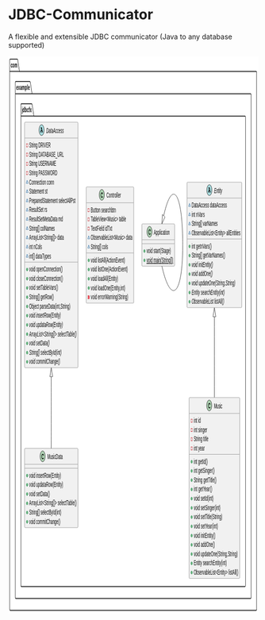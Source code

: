 # JDBC-Communicator
A flexible and extensible JDBC communicator (Java to any database supported)

<?xml version="1.0" encoding="us-ascii" standalone="no"?><svg xmlns="http://www.w3.org/2000/svg" xmlns:xlink="http://www.w3.org/1999/xlink" contentStyleType="text/css" height="1124px" preserveAspectRatio="none" style="width:1077px;height:1124px;background:#FFFFFF;" version="1.1" viewBox="0 0 1077 1124" width="1077px" zoomAndPan="magnify"><defs/><g><!--cluster com--><g id="cluster_com"><path d="M8.5,6.0137 L38.5,6.0137 A3.75,3.75 0 0 1 41,8.5137 L48,30.6348 L1067.5,30.6348 A2.5,2.5 0 0 1 1070,33.1348 L1070,1114.5137 A2.5,2.5 0 0 1 1067.5,1117.0137 L8.5,1117.0137 A2.5,2.5 0 0 1 6,1114.5137 L6,8.5137 A2.5,2.5 0 0 1 8.5,6.0137 " fill="none" style="stroke:#000000;stroke-width:1.5;"/><line style="stroke:#000000;stroke-width:1.5;" x1="6" x2="48" y1="30.6348" y2="30.6348"/><text fill="#000000" font-family="sans-serif" font-size="14" font-weight="bold" lengthAdjust="spacing" textLength="29" x="10" y="23.1211">com</text></g><!--cluster example--><g id="cluster_example"><path d="M32.5,51.0137 L92.5,51.0137 A3.75,3.75 0 0 1 95,53.5137 L102,75.6348 L1043.5,75.6348 A2.5,2.5 0 0 1 1046,78.1348 L1046,1090.5137 A2.5,2.5 0 0 1 1043.5,1093.0137 L32.5,1093.0137 A2.5,2.5 0 0 1 30,1090.5137 L30,53.5137 A2.5,2.5 0 0 1 32.5,51.0137 " fill="none" style="stroke:#000000;stroke-width:1.5;"/><line style="stroke:#000000;stroke-width:1.5;" x1="30" x2="102" y1="75.6348" y2="75.6348"/><text fill="#000000" font-family="sans-serif" font-size="14" font-weight="bold" lengthAdjust="spacing" textLength="59" x="34" y="68.1211">example</text></g><!--cluster jdbcfx--><g id="cluster_jdbcfx"><path d="M56.5,96.0137 L100.5,96.0137 A3.75,3.75 0 0 1 103,98.5137 L110,120.6348 L1019.5,120.6348 A2.5,2.5 0 0 1 1022,123.1348 L1022,1066.5137 A2.5,2.5 0 0 1 1019.5,1069.0137 L56.5,1069.0137 A2.5,2.5 0 0 1 54,1066.5137 L54,98.5137 A2.5,2.5 0 0 1 56.5,96.0137 " fill="none" style="stroke:#000000;stroke-width:1.5;"/><line style="stroke:#000000;stroke-width:1.5;" x1="54" x2="110" y1="120.6348" y2="120.6348"/><text fill="#000000" font-family="sans-serif" font-size="14" font-weight="bold" lengthAdjust="spacing" textLength="43" x="58" y="113.1211">jdbcfx</text></g><!--class Music--><g id="elem_Music"><rect codeLine="1" fill="#F1F1F1" height="364.5586" id="Music" rx="2.5" ry="2.5" style="stroke:#181818;stroke-width:0.5;" width="218" x="779" y="688.0137"/><ellipse cx="865.75" cy="704.0137" fill="#ADD1B2" rx="11" ry="11" style="stroke:#181818;stroke-width:1.0;"/><path d="M868.5156,699.8887 Q868.6719,699.6699 868.8594,699.5605 Q869.0469,699.4512 869.2656,699.4512 Q869.6406,699.4512 869.875,699.7168 Q870.1094,699.9668 870.1094,700.5762 L870.1094,702.0293 Q870.1094,702.6387 869.875,702.9043 Q869.6406,703.1699 869.2656,703.1699 Q868.9219,703.1699 868.7188,702.9668 Q868.5156,702.7793 868.4063,702.2637 Q868.3594,701.9043 868.1719,701.7168 Q867.8438,701.3418 867.2344,701.123 Q866.625,700.9043 866,700.9043 Q865.2344,700.9043 864.5938,701.2324 Q863.9688,701.5605 863.4688,702.3105 Q862.9844,703.0605 862.9844,704.0918 L862.9844,705.1855 Q862.9844,706.4199 863.875,707.248 Q864.7656,708.0605 866.3594,708.0605 Q867.2969,708.0605 867.9531,707.8105 Q868.3438,707.6543 868.7656,707.2168 Q869.0313,706.9512 869.1719,706.873 Q869.3281,706.7949 869.5313,706.7949 Q869.8594,706.7949 870.1094,707.0605 Q870.375,707.3105 870.375,707.6543 Q870.375,707.998 870.0313,708.4043 Q869.5313,708.9824 868.7344,709.3105 Q867.6563,709.7637 866.3594,709.7637 Q864.8438,709.7637 863.6406,709.1387 Q862.6563,708.6387 861.9688,707.5762 Q861.2813,706.498 861.2813,705.2168 L861.2813,704.0605 Q861.2813,702.7324 861.8906,701.5918 Q862.5156,700.4355 863.6094,699.8262 Q864.7031,699.2012 865.9375,699.2012 Q866.6719,699.2012 867.3125,699.373 Q867.9688,699.5293 868.5156,699.8887 Z " fill="#000000"/><text fill="#000000" font-family="sans-serif" font-size="14" lengthAdjust="spacing" textLength="36" x="886.25" y="709.8105">Music</text><line style="stroke:#181818;stroke-width:0.5;" x1="780" x2="996" y1="720.0137" y2="720.0137"/><rect fill="none" height="6" style="stroke:#C82930;stroke-width:1.0;" width="6" x="787" y="731.8242"/><text fill="#000000" font-family="sans-serif" font-size="14" lengthAdjust="spacing" textLength="30" x="799" y="739.1211">int id</text><rect fill="none" height="6" style="stroke:#C82930;stroke-width:1.0;" width="6" x="787" y="750.4453"/><text fill="#000000" font-family="sans-serif" font-size="14" lengthAdjust="spacing" textLength="58" x="799" y="757.7422">int singer</text><rect fill="none" height="6" style="stroke:#C82930;stroke-width:1.0;" width="6" x="787" y="769.0664"/><text fill="#000000" font-family="sans-serif" font-size="14" lengthAdjust="spacing" textLength="63" x="799" y="776.3633">String title</text><rect fill="none" height="6" style="stroke:#C82930;stroke-width:1.0;" width="6" x="787" y="787.6875"/><text fill="#000000" font-family="sans-serif" font-size="14" lengthAdjust="spacing" textLength="47" x="799" y="794.9844">int year</text><line style="stroke:#181818;stroke-width:0.5;" x1="780" x2="996" y1="802.498" y2="802.498"/><ellipse cx="790" cy="817.3086" fill="#84BE84" rx="3" ry="3" style="stroke:#038048;stroke-width:1.0;"/><text fill="#000000" font-family="sans-serif" font-size="14" lengthAdjust="spacing" textLength="60" x="799" y="821.6055">int getId()</text><ellipse cx="790" cy="835.9297" fill="#84BE84" rx="3" ry="3" style="stroke:#038048;stroke-width:1.0;"/><text fill="#000000" font-family="sans-serif" font-size="14" lengthAdjust="spacing" textLength="90" x="799" y="840.2266">int getSinger()</text><ellipse cx="790" cy="854.5508" fill="#84BE84" rx="3" ry="3" style="stroke:#038048;stroke-width:1.0;"/><text fill="#000000" font-family="sans-serif" font-size="14" lengthAdjust="spacing" textLength="98" x="799" y="858.8477">String getTitle()</text><ellipse cx="790" cy="873.1719" fill="#84BE84" rx="3" ry="3" style="stroke:#038048;stroke-width:1.0;"/><text fill="#000000" font-family="sans-serif" font-size="14" lengthAdjust="spacing" textLength="79" x="799" y="877.4688">int getYear()</text><ellipse cx="790" cy="891.793" fill="#84BE84" rx="3" ry="3" style="stroke:#038048;stroke-width:1.0;"/><text fill="#000000" font-family="sans-serif" font-size="14" lengthAdjust="spacing" textLength="85" x="799" y="896.0898">void setId(int)</text><ellipse cx="790" cy="910.4141" fill="#84BE84" rx="3" ry="3" style="stroke:#038048;stroke-width:1.0;"/><text fill="#000000" font-family="sans-serif" font-size="14" lengthAdjust="spacing" textLength="115" x="799" y="914.7109">void setSinger(int)</text><ellipse cx="790" cy="929.0352" fill="#84BE84" rx="3" ry="3" style="stroke:#038048;stroke-width:1.0;"/><text fill="#000000" font-family="sans-serif" font-size="14" lengthAdjust="spacing" textLength="123" x="799" y="933.332">void setTitle(String)</text><ellipse cx="790" cy="947.6563" fill="#84BE84" rx="3" ry="3" style="stroke:#038048;stroke-width:1.0;"/><text fill="#000000" font-family="sans-serif" font-size="14" lengthAdjust="spacing" textLength="104" x="799" y="951.9531">void setYear(int)</text><ellipse cx="790" cy="966.2773" fill="#84BE84" rx="3" ry="3" style="stroke:#038048;stroke-width:1.0;"/><text fill="#000000" font-family="sans-serif" font-size="14" lengthAdjust="spacing" textLength="93" x="799" y="970.5742">void initEntity()</text><ellipse cx="790" cy="984.8984" fill="#84BE84" rx="3" ry="3" style="stroke:#038048;stroke-width:1.0;"/><text fill="#000000" font-family="sans-serif" font-size="14" lengthAdjust="spacing" textLength="91" x="799" y="989.1953">void addOne()</text><ellipse cx="790" cy="1003.5195" fill="#84BE84" rx="3" ry="3" style="stroke:#038048;stroke-width:1.0;"/><text fill="#000000" font-family="sans-serif" font-size="14" lengthAdjust="spacing" textLength="189" x="799" y="1007.8164">void updateOne(String,String)</text><ellipse cx="790" cy="1022.1406" fill="#84BE84" rx="3" ry="3" style="stroke:#038048;stroke-width:1.0;"/><text fill="#000000" font-family="sans-serif" font-size="14" lengthAdjust="spacing" textLength="142" x="799" y="1026.4375">Entity searchEntity(int)</text><ellipse cx="790" cy="1040.7617" fill="#84BE84" rx="3" ry="3" style="stroke:#038048;stroke-width:1.0;"/><text fill="#000000" font-family="sans-serif" font-size="14" lengthAdjust="spacing" textLength="192" x="799" y="1045.0586">ObservableList&lt;Entity&gt; listAll()</text></g><!--class Entity--><g id="elem_Entity"><rect codeLine="20" fill="#F1F1F1" height="252.832" id="Entity" rx="2.5" ry="2.5" style="stroke:#181818;stroke-width:0.5;" width="236" x="770" y="254.0137"/><ellipse cx="866.25" cy="270.0137" fill="#A9DCDF" rx="11" ry="11" style="stroke:#181818;stroke-width:1.0;"/><path d="M868.4375,271.7793 L864.2969,271.7793 L863.875,272.8105 L864.2969,272.8105 Q864.9063,272.8105 865.1719,273.0449 Q865.4375,273.2793 865.4375,273.6699 Q865.4375,274.0449 865.1719,274.2793 Q864.9063,274.5137 864.2969,274.5137 L862,274.5137 Q861.3906,274.5137 861.1406,274.2793 Q860.875,274.0449 860.875,273.6543 Q860.875,273.2793 861.1563,273.0449 Q861.4219,272.7949 862.0469,272.8105 L864.7188,266.1543 L863.6094,266.1543 Q863,266.1543 862.7344,265.9199 Q862.4688,265.6855 862.4688,265.2949 Q862.4688,264.9199 862.7344,264.6855 Q863,264.4512 863.6094,264.4512 L867.2813,264.4512 L870.6719,272.8105 Q871.2656,272.8105 871.4531,272.9512 Q871.8438,273.2168 871.8438,273.6699 Q871.8438,274.0449 871.5781,274.2793 Q871.3281,274.5137 870.7188,274.5137 L868.4219,274.5137 Q867.8125,274.5137 867.5469,274.2793 Q867.2813,274.0449 867.2813,273.6543 Q867.2813,273.2793 867.5469,273.0449 Q867.8125,272.8105 868.4219,272.8105 L868.8438,272.8105 L868.4375,271.7793 Z M867.7188,270.0762 L866.3594,266.7012 L864.9844,270.0762 L867.7188,270.0762 Z " fill="#000000"/><text fill="#000000" font-family="sans-serif" font-size="14" font-style="italic" lengthAdjust="spacing" textLength="35" x="886.75" y="275.8105">Entity</text><line style="stroke:#181818;stroke-width:0.5;" x1="771" x2="1005" y1="286.0137" y2="286.0137"/><polygon fill="none" points="781,296.8242,777,302.8242,785,302.8242" style="stroke:#1963A0;stroke-width:1.0;"/><text fill="#000000" font-family="sans-serif" font-size="14" lengthAdjust="spacing" textLength="152" x="790" y="305.1211">DataAccess dataAccess</text><polygon fill="none" points="781,315.4453,777,321.4453,785,321.4453" style="stroke:#1963A0;stroke-width:1.0;"/><text fill="#000000" font-family="sans-serif" font-size="14" lengthAdjust="spacing" textLength="56" x="790" y="323.7422">int nVars</text><polygon fill="none" points="781,334.0664,777,340.0664,785,340.0664" style="stroke:#1963A0;stroke-width:1.0;"/><text fill="#000000" font-family="sans-serif" font-size="14" lengthAdjust="spacing" textLength="112" x="790" y="342.3633">String[] varNames</text><polygon fill="none" points="781,352.6875,777,358.6875,785,358.6875" style="stroke:#1963A0;stroke-width:1.0;"/><text fill="#000000" font-family="sans-serif" font-size="14" lengthAdjust="spacing" textLength="210" x="790" y="360.9844">ObservableList&lt;Entity&gt; allEntities</text><line style="stroke:#181818;stroke-width:0.5;" x1="771" x2="1005" y1="368.498" y2="368.498"/><ellipse cx="781" cy="383.3086" fill="#84BE84" rx="3" ry="3" style="stroke:#038048;stroke-width:1.0;"/><text fill="#000000" font-family="sans-serif" font-size="14" lengthAdjust="spacing" textLength="86" x="790" y="387.6055">int getnVars()</text><ellipse cx="781" cy="401.9297" fill="#84BE84" rx="3" ry="3" style="stroke:#038048;stroke-width:1.0;"/><text fill="#000000" font-family="sans-serif" font-size="14" lengthAdjust="spacing" textLength="144" x="790" y="406.2266">String[] getVarNames()</text><ellipse cx="781" cy="420.5508" fill="#84BE84" rx="3" ry="3" style="stroke:#038048;stroke-width:1.0;"/><text fill="#000000" font-family="sans-serif" font-size="14" font-style="italic" lengthAdjust="spacing" textLength="92" x="790" y="424.8477">void initEntity()</text><ellipse cx="781" cy="439.1719" fill="#84BE84" rx="3" ry="3" style="stroke:#038048;stroke-width:1.0;"/><text fill="#000000" font-family="sans-serif" font-size="14" font-style="italic" lengthAdjust="spacing" textLength="90" x="790" y="443.4688">void addOne()</text><ellipse cx="781" cy="457.793" fill="#84BE84" rx="3" ry="3" style="stroke:#038048;stroke-width:1.0;"/><text fill="#000000" font-family="sans-serif" font-size="14" font-style="italic" lengthAdjust="spacing" textLength="188" x="790" y="462.0898">void updateOne(String,String)</text><ellipse cx="781" cy="476.4141" fill="#84BE84" rx="3" ry="3" style="stroke:#038048;stroke-width:1.0;"/><text fill="#000000" font-family="sans-serif" font-size="14" font-style="italic" lengthAdjust="spacing" textLength="142" x="790" y="480.7109">Entity searchEntity(int)</text><ellipse cx="781" cy="495.0352" fill="#84BE84" rx="3" ry="3" style="stroke:#038048;stroke-width:1.0;"/><text fill="#000000" font-family="sans-serif" font-size="14" font-style="italic" lengthAdjust="spacing" textLength="140" x="790" y="499.332">ObservableList listAll()</text></g><!--class Application--><g id="elem_Application"><rect codeLine="33" fill="#F1F1F1" height="85.2422" id="Application" rx="2.5" ry="2.5" style="stroke:#181818;stroke-width:0.5;" width="141" x="575.5" y="338.0137"/><ellipse cx="608.5" cy="354.0137" fill="#ADD1B2" rx="11" ry="11" style="stroke:#181818;stroke-width:1.0;"/><path d="M611.2656,349.8887 Q611.4219,349.6699 611.6094,349.5605 Q611.7969,349.4512 612.0156,349.4512 Q612.3906,349.4512 612.625,349.7168 Q612.8594,349.9668 612.8594,350.5762 L612.8594,352.0293 Q612.8594,352.6387 612.625,352.9043 Q612.3906,353.1699 612.0156,353.1699 Q611.6719,353.1699 611.4688,352.9668 Q611.2656,352.7793 611.1563,352.2637 Q611.1094,351.9043 610.9219,351.7168 Q610.5938,351.3418 609.9844,351.123 Q609.375,350.9043 608.75,350.9043 Q607.9844,350.9043 607.3438,351.2324 Q606.7188,351.5605 606.2188,352.3105 Q605.7344,353.0605 605.7344,354.0918 L605.7344,355.1855 Q605.7344,356.4199 606.625,357.248 Q607.5156,358.0605 609.1094,358.0605 Q610.0469,358.0605 610.7031,357.8105 Q611.0938,357.6543 611.5156,357.2168 Q611.7813,356.9512 611.9219,356.873 Q612.0781,356.7949 612.2813,356.7949 Q612.6094,356.7949 612.8594,357.0605 Q613.125,357.3105 613.125,357.6543 Q613.125,357.998 612.7813,358.4043 Q612.2813,358.9824 611.4844,359.3105 Q610.4063,359.7637 609.1094,359.7637 Q607.5938,359.7637 606.3906,359.1387 Q605.4063,358.6387 604.7188,357.5762 Q604.0313,356.498 604.0313,355.2168 L604.0313,354.0605 Q604.0313,352.7324 604.6406,351.5918 Q605.2656,350.4355 606.3594,349.8262 Q607.4531,349.2012 608.6875,349.2012 Q609.4219,349.2012 610.0625,349.373 Q610.7188,349.5293 611.2656,349.8887 Z " fill="#000000"/><text fill="#000000" font-family="sans-serif" font-size="14" lengthAdjust="spacing" textLength="69" x="626.5" y="359.8105">Application</text><line style="stroke:#181818;stroke-width:0.5;" x1="576.5" x2="715.5" y1="370.0137" y2="370.0137"/><line style="stroke:#181818;stroke-width:0.5;" x1="576.5" x2="715.5" y1="378.0137" y2="378.0137"/><ellipse cx="586.5" cy="392.8242" fill="#84BE84" rx="3" ry="3" style="stroke:#038048;stroke-width:1.0;"/><text fill="#000000" font-family="sans-serif" font-size="14" lengthAdjust="spacing" textLength="105" x="595.5" y="397.1211">void start(Stage)</text><ellipse cx="586.5" cy="411.4453" fill="#84BE84" rx="3" ry="3" style="stroke:#038048;stroke-width:1.0;"/><text fill="#000000" font-family="sans-serif" font-size="14" lengthAdjust="spacing" text-decoration="underline" textLength="115" x="595.5" y="415.7422">void main(String[])</text></g><!--class MusicData--><g id="elem_MusicData"><rect codeLine="37" fill="#F1F1F1" height="159.7266" id="MusicData" rx="2.5" ry="2.5" style="stroke:#181818;stroke-width:0.5;" width="230" x="70" y="790.5137"/><ellipse cx="147.75" cy="806.5137" fill="#ADD1B2" rx="11" ry="11" style="stroke:#181818;stroke-width:1.0;"/><path d="M150.5156,802.3887 Q150.6719,802.1699 150.8594,802.0605 Q151.0469,801.9512 151.2656,801.9512 Q151.6406,801.9512 151.875,802.2168 Q152.1094,802.4668 152.1094,803.0762 L152.1094,804.5293 Q152.1094,805.1387 151.875,805.4043 Q151.6406,805.6699 151.2656,805.6699 Q150.9219,805.6699 150.7188,805.4668 Q150.5156,805.2793 150.4063,804.7637 Q150.3594,804.4043 150.1719,804.2168 Q149.8438,803.8418 149.2344,803.623 Q148.625,803.4043 148,803.4043 Q147.2344,803.4043 146.5938,803.7324 Q145.9688,804.0605 145.4688,804.8105 Q144.9844,805.5605 144.9844,806.5918 L144.9844,807.6855 Q144.9844,808.9199 145.875,809.748 Q146.7656,810.5605 148.3594,810.5605 Q149.2969,810.5605 149.9531,810.3105 Q150.3438,810.1543 150.7656,809.7168 Q151.0313,809.4512 151.1719,809.373 Q151.3281,809.2949 151.5313,809.2949 Q151.8594,809.2949 152.1094,809.5605 Q152.375,809.8105 152.375,810.1543 Q152.375,810.498 152.0313,810.9043 Q151.5313,811.4824 150.7344,811.8105 Q149.6563,812.2637 148.3594,812.2637 Q146.8438,812.2637 145.6406,811.6387 Q144.6563,811.1387 143.9688,810.0762 Q143.2813,808.998 143.2813,807.7168 L143.2813,806.5605 Q143.2813,805.2324 143.8906,804.0918 Q144.5156,802.9355 145.6094,802.3262 Q146.7031,801.7012 147.9375,801.7012 Q148.6719,801.7012 149.3125,801.873 Q149.9688,802.0293 150.5156,802.3887 Z " fill="#000000"/><text fill="#000000" font-family="sans-serif" font-size="14" lengthAdjust="spacing" textLength="66" x="168.25" y="812.3105">MusicData</text><line style="stroke:#181818;stroke-width:0.5;" x1="71" x2="299" y1="822.5137" y2="822.5137"/><line style="stroke:#181818;stroke-width:0.5;" x1="71" x2="299" y1="830.5137" y2="830.5137"/><ellipse cx="81" cy="845.3242" fill="#84BE84" rx="3" ry="3" style="stroke:#038048;stroke-width:1.0;"/><text fill="#000000" font-family="sans-serif" font-size="14" lengthAdjust="spacing" textLength="137" x="90" y="849.6211">void insertRow(Entity)</text><ellipse cx="81" cy="863.9453" fill="#84BE84" rx="3" ry="3" style="stroke:#038048;stroke-width:1.0;"/><text fill="#000000" font-family="sans-serif" font-size="14" lengthAdjust="spacing" textLength="146" x="90" y="868.2422">void updataRow(Entity)</text><ellipse cx="81" cy="882.5664" fill="#84BE84" rx="3" ry="3" style="stroke:#038048;stroke-width:1.0;"/><text fill="#000000" font-family="sans-serif" font-size="14" lengthAdjust="spacing" textLength="89" x="90" y="886.8633">void setData()</text><ellipse cx="81" cy="901.1875" fill="#84BE84" rx="3" ry="3" style="stroke:#038048;stroke-width:1.0;"/><text fill="#000000" font-family="sans-serif" font-size="14" lengthAdjust="spacing" textLength="204" x="90" y="905.4844">ArrayList&lt;String[]&gt; selectTable()</text><ellipse cx="81" cy="919.8086" fill="#84BE84" rx="3" ry="3" style="stroke:#038048;stroke-width:1.0;"/><text fill="#000000" font-family="sans-serif" font-size="14" lengthAdjust="spacing" textLength="138" x="90" y="924.1055">String[] selectById(int)</text><ellipse cx="81" cy="938.4297" fill="#84BE84" rx="3" ry="3" style="stroke:#038048;stroke-width:1.0;"/><text fill="#000000" font-family="sans-serif" font-size="14" lengthAdjust="spacing" textLength="134" x="90" y="942.7266">void commitChange()</text></g><!--class Controller--><g id="elem_Controller"><rect codeLine="45" fill="#F1F1F1" height="234.2109" id="Controller" rx="2.5" ry="2.5" style="stroke:#181818;stroke-width:0.5;" width="205" x="335.5" y="263.5137"/><ellipse cx="402.75" cy="279.5137" fill="#ADD1B2" rx="11" ry="11" style="stroke:#181818;stroke-width:1.0;"/><path d="M405.5156,275.3887 Q405.6719,275.1699 405.8594,275.0605 Q406.0469,274.9512 406.2656,274.9512 Q406.6406,274.9512 406.875,275.2168 Q407.1094,275.4668 407.1094,276.0762 L407.1094,277.5293 Q407.1094,278.1387 406.875,278.4043 Q406.6406,278.6699 406.2656,278.6699 Q405.9219,278.6699 405.7188,278.4668 Q405.5156,278.2793 405.4063,277.7637 Q405.3594,277.4043 405.1719,277.2168 Q404.8438,276.8418 404.2344,276.623 Q403.625,276.4043 403,276.4043 Q402.2344,276.4043 401.5938,276.7324 Q400.9688,277.0605 400.4688,277.8105 Q399.9844,278.5605 399.9844,279.5918 L399.9844,280.6855 Q399.9844,281.9199 400.875,282.748 Q401.7656,283.5605 403.3594,283.5605 Q404.2969,283.5605 404.9531,283.3105 Q405.3438,283.1543 405.7656,282.7168 Q406.0313,282.4512 406.1719,282.373 Q406.3281,282.2949 406.5313,282.2949 Q406.8594,282.2949 407.1094,282.5605 Q407.375,282.8105 407.375,283.1543 Q407.375,283.498 407.0313,283.9043 Q406.5313,284.4824 405.7344,284.8105 Q404.6563,285.2637 403.3594,285.2637 Q401.8438,285.2637 400.6406,284.6387 Q399.6563,284.1387 398.9688,283.0762 Q398.2813,281.998 398.2813,280.7168 L398.2813,279.5605 Q398.2813,278.2324 398.8906,277.0918 Q399.5156,275.9355 400.6094,275.3262 Q401.7031,274.7012 402.9375,274.7012 Q403.6719,274.7012 404.3125,274.873 Q404.9688,275.0293 405.5156,275.3887 Z " fill="#000000"/><text fill="#000000" font-family="sans-serif" font-size="14" lengthAdjust="spacing" textLength="62" x="423.25" y="285.3105">Controller</text><line style="stroke:#181818;stroke-width:0.5;" x1="336.5" x2="539.5" y1="295.5137" y2="295.5137"/><rect fill="none" height="6" style="stroke:#C82930;stroke-width:1.0;" width="6" x="343.5" y="307.3242"/><text fill="#000000" font-family="sans-serif" font-size="14" lengthAdjust="spacing" textLength="108" x="355.5" y="314.6211">Button searchbtn</text><rect fill="none" height="6" style="stroke:#C82930;stroke-width:1.0;" width="6" x="343.5" y="325.9453"/><text fill="#000000" font-family="sans-serif" font-size="14" lengthAdjust="spacing" textLength="152" x="355.5" y="333.2422">TableView&lt;Music&gt; table</text><rect fill="none" height="6" style="stroke:#C82930;stroke-width:1.0;" width="6" x="343.5" y="344.5664"/><text fill="#000000" font-family="sans-serif" font-size="14" lengthAdjust="spacing" textLength="92" x="355.5" y="351.8633">TextField idTxt</text><polygon fill="none" points="346.5,362.1875,342.5,368.1875,350.5,368.1875" style="stroke:#1963A0;stroke-width:1.0;"/><text fill="#000000" font-family="sans-serif" font-size="14" lengthAdjust="spacing" textLength="179" x="355.5" y="370.4844">ObservableList&lt;Music&gt; data</text><polygon fill="none" points="346.5,380.8086,342.5,386.8086,350.5,386.8086" style="stroke:#1963A0;stroke-width:1.0;"/><text fill="#000000" font-family="sans-serif" font-size="14" lengthAdjust="spacing" textLength="74" x="355.5" y="389.1055">String[] cols</text><line style="stroke:#181818;stroke-width:0.5;" x1="336.5" x2="539.5" y1="396.6191" y2="396.6191"/><ellipse cx="346.5" cy="411.4297" fill="#84BE84" rx="3" ry="3" style="stroke:#038048;stroke-width:1.0;"/><text fill="#000000" font-family="sans-serif" font-size="14" lengthAdjust="spacing" textLength="147" x="355.5" y="415.7266">void listAll(ActionEvent)</text><ellipse cx="346.5" cy="430.0508" fill="#84BE84" rx="3" ry="3" style="stroke:#038048;stroke-width:1.0;"/><text fill="#000000" font-family="sans-serif" font-size="14" lengthAdjust="spacing" textLength="159" x="355.5" y="434.3477">void listOne(ActionEvent)</text><ellipse cx="346.5" cy="448.6719" fill="#84BE84" rx="3" ry="3" style="stroke:#038048;stroke-width:1.0;"/><text fill="#000000" font-family="sans-serif" font-size="14" lengthAdjust="spacing" textLength="117" x="355.5" y="452.9688">void loadAll(Entity)</text><ellipse cx="346.5" cy="467.293" fill="#84BE84" rx="3" ry="3" style="stroke:#038048;stroke-width:1.0;"/><text fill="#000000" font-family="sans-serif" font-size="14" lengthAdjust="spacing" textLength="148" x="355.5" y="471.5898">void loadOne(Entity,int)</text><rect fill="#F24D5C" height="6" style="stroke:#C82930;stroke-width:1.0;" width="6" x="343.5" y="482.9141"/><text fill="#000000" font-family="sans-serif" font-size="14" lengthAdjust="spacing" textLength="161" x="355.5" y="490.2109">void errorWarning(String)</text></g><!--class DataAccess--><g id="elem_DataAccess"><rect codeLine="57" fill="#F1F1F1" height="494.9063" id="DataAccess" rx="2.5" ry="2.5" style="stroke:#181818;stroke-width:0.5;" width="230" x="70" y="133.0137"/><ellipse cx="143.25" cy="149.0137" fill="#A9DCDF" rx="11" ry="11" style="stroke:#181818;stroke-width:1.0;"/><path d="M145.4375,150.7793 L141.2969,150.7793 L140.875,151.8105 L141.2969,151.8105 Q141.9063,151.8105 142.1719,152.0449 Q142.4375,152.2793 142.4375,152.6699 Q142.4375,153.0449 142.1719,153.2793 Q141.9063,153.5137 141.2969,153.5137 L139,153.5137 Q138.3906,153.5137 138.1406,153.2793 Q137.875,153.0449 137.875,152.6543 Q137.875,152.2793 138.1563,152.0449 Q138.4219,151.7949 139.0469,151.8105 L141.7188,145.1543 L140.6094,145.1543 Q140,145.1543 139.7344,144.9199 Q139.4688,144.6855 139.4688,144.2949 Q139.4688,143.9199 139.7344,143.6855 Q140,143.4512 140.6094,143.4512 L144.2813,143.4512 L147.6719,151.8105 Q148.2656,151.8105 148.4531,151.9512 Q148.8438,152.2168 148.8438,152.6699 Q148.8438,153.0449 148.5781,153.2793 Q148.3281,153.5137 147.7188,153.5137 L145.4219,153.5137 Q144.8125,153.5137 144.5469,153.2793 Q144.2813,153.0449 144.2813,152.6543 Q144.2813,152.2793 144.5469,152.0449 Q144.8125,151.8105 145.4219,151.8105 L145.8438,151.8105 L145.4375,150.7793 Z M144.7188,149.0762 L143.3594,145.7012 L141.9844,149.0762 L144.7188,149.0762 Z " fill="#000000"/><text fill="#000000" font-family="sans-serif" font-size="14" font-style="italic" lengthAdjust="spacing" textLength="75" x="163.75" y="154.8105">DataAccess</text><line style="stroke:#181818;stroke-width:0.5;" x1="71" x2="299" y1="165.0137" y2="165.0137"/><rect fill="none" height="6" style="stroke:#C82930;stroke-width:1.0;" width="6" x="78" y="176.8242"/><text fill="#000000" font-family="sans-serif" font-size="14" lengthAdjust="spacing" textLength="92" x="90" y="184.1211">String DRIVER</text><rect fill="none" height="6" style="stroke:#C82930;stroke-width:1.0;" width="6" x="78" y="195.4453"/><text fill="#000000" font-family="sans-serif" font-size="14" lengthAdjust="spacing" textLength="149" x="90" y="202.7422">String DATABASE_URL</text><rect fill="none" height="6" style="stroke:#C82930;stroke-width:1.0;" width="6" x="78" y="214.0664"/><text fill="#000000" font-family="sans-serif" font-size="14" lengthAdjust="spacing" textLength="116" x="90" y="221.3633">String USERNAME</text><rect fill="none" height="6" style="stroke:#C82930;stroke-width:1.0;" width="6" x="78" y="232.6875"/><text fill="#000000" font-family="sans-serif" font-size="14" lengthAdjust="spacing" textLength="121" x="90" y="239.9844">String PASSWORD</text><polygon fill="none" points="81,250.3086,77,256.3086,85,256.3086" style="stroke:#1963A0;stroke-width:1.0;"/><text fill="#000000" font-family="sans-serif" font-size="14" lengthAdjust="spacing" textLength="107" x="90" y="258.6055">Connection conn</text><polygon fill="none" points="81,268.9297,77,274.9297,85,274.9297" style="stroke:#1963A0;stroke-width:1.0;"/><text fill="#000000" font-family="sans-serif" font-size="14" lengthAdjust="spacing" textLength="79" x="90" y="277.2266">Statement st</text><polygon fill="none" points="81,287.5508,77,293.5508,85,293.5508" style="stroke:#1963A0;stroke-width:1.0;"/><text fill="#000000" font-family="sans-serif" font-size="14" lengthAdjust="spacing" textLength="199" x="90" y="295.8477">PreparedStatement selectAllPst</text><polygon fill="none" points="81,306.1719,77,312.1719,85,312.1719" style="stroke:#1963A0;stroke-width:1.0;"/><text fill="#000000" font-family="sans-serif" font-size="14" lengthAdjust="spacing" textLength="77" x="90" y="314.4688">ResultSet rs</text><polygon fill="none" points="81,324.793,77,330.793,85,330.793" style="stroke:#1963A0;stroke-width:1.0;"/><text fill="#000000" font-family="sans-serif" font-size="14" lengthAdjust="spacing" textLength="145" x="90" y="333.0898">ResultSetMetaData md</text><polygon fill="none" points="81,343.4141,77,349.4141,85,349.4141" style="stroke:#1963A0;stroke-width:1.0;"/><text fill="#000000" font-family="sans-serif" font-size="14" lengthAdjust="spacing" textLength="110" x="90" y="351.7109">String[] colNames</text><polygon fill="none" points="81,362.0352,77,368.0352,85,368.0352" style="stroke:#1963A0;stroke-width:1.0;"/><text fill="#000000" font-family="sans-serif" font-size="14" lengthAdjust="spacing" textLength="149" x="90" y="370.332">ArrayList&lt;String[]&gt; data</text><polygon fill="none" points="81,380.6563,77,386.6563,85,386.6563" style="stroke:#1963A0;stroke-width:1.0;"/><text fill="#000000" font-family="sans-serif" font-size="14" lengthAdjust="spacing" textLength="55" x="90" y="388.9531">int nCols</text><polygon fill="none" points="81,399.2773,77,405.2773,85,405.2773" style="stroke:#1963A0;stroke-width:1.0;"/><text fill="#000000" font-family="sans-serif" font-size="14" lengthAdjust="spacing" textLength="94" x="90" y="407.5742">int[] dataTypes</text><line style="stroke:#181818;stroke-width:0.5;" x1="71" x2="299" y1="415.0879" y2="415.0879"/><ellipse cx="81" cy="429.8984" fill="#84BE84" rx="3" ry="3" style="stroke:#038048;stroke-width:1.0;"/><text fill="#000000" font-family="sans-serif" font-size="14" lengthAdjust="spacing" textLength="144" x="90" y="434.1953">void openConnection()</text><ellipse cx="81" cy="448.5195" fill="#84BE84" rx="3" ry="3" style="stroke:#038048;stroke-width:1.0;"/><text fill="#000000" font-family="sans-serif" font-size="14" lengthAdjust="spacing" textLength="145" x="90" y="452.8164">void closeConnection()</text><ellipse cx="81" cy="467.1406" fill="#84BE84" rx="3" ry="3" style="stroke:#038048;stroke-width:1.0;"/><text fill="#000000" font-family="sans-serif" font-size="14" lengthAdjust="spacing" textLength="124" x="90" y="471.4375">void setTableVars()</text><ellipse cx="81" cy="485.7617" fill="#84BE84" rx="3" ry="3" style="stroke:#038048;stroke-width:1.0;"/><text fill="#000000" font-family="sans-serif" font-size="14" lengthAdjust="spacing" textLength="106" x="90" y="490.0586">String[] getRow()</text><ellipse cx="81" cy="504.3828" fill="#84BE84" rx="3" ry="3" style="stroke:#038048;stroke-width:1.0;"/><text fill="#000000" font-family="sans-serif" font-size="14" lengthAdjust="spacing" textLength="177" x="90" y="508.6797">Object parseData(int,String)</text><ellipse cx="81" cy="523.0039" fill="#84BE84" rx="3" ry="3" style="stroke:#038048;stroke-width:1.0;"/><text fill="#000000" font-family="sans-serif" font-size="14" font-style="italic" lengthAdjust="spacing" textLength="136" x="90" y="527.3008">void insertRow(Entity)</text><ellipse cx="81" cy="541.625" fill="#84BE84" rx="3" ry="3" style="stroke:#038048;stroke-width:1.0;"/><text fill="#000000" font-family="sans-serif" font-size="14" font-style="italic" lengthAdjust="spacing" textLength="145" x="90" y="545.9219">void updataRow(Entity)</text><ellipse cx="81" cy="560.2461" fill="#84BE84" rx="3" ry="3" style="stroke:#038048;stroke-width:1.0;"/><text fill="#000000" font-family="sans-serif" font-size="14" font-style="italic" lengthAdjust="spacing" textLength="204" x="90" y="564.543">ArrayList&lt;String[]&gt; selectTable()</text><ellipse cx="81" cy="578.8672" fill="#84BE84" rx="3" ry="3" style="stroke:#038048;stroke-width:1.0;"/><text fill="#000000" font-family="sans-serif" font-size="14" font-style="italic" lengthAdjust="spacing" textLength="88" x="90" y="583.1641">void setData()</text><ellipse cx="81" cy="597.4883" fill="#84BE84" rx="3" ry="3" style="stroke:#038048;stroke-width:1.0;"/><text fill="#000000" font-family="sans-serif" font-size="14" font-style="italic" lengthAdjust="spacing" textLength="139" x="90" y="601.7852">String[] selectById(int)</text><ellipse cx="81" cy="616.1094" fill="#84BE84" rx="3" ry="3" style="stroke:#038048;stroke-width:1.0;"/><text fill="#000000" font-family="sans-serif" font-size="14" font-style="italic" lengthAdjust="spacing" textLength="133" x="90" y="620.4063">void commitChange()</text></g><!--reverse link Entity to Music--><g id="link_Entity_Music"><path codeLine="85" d="M888,525.1837 C888,580.1137 888,627.5937 888,687.6937 " fill="none" id="Entity-backto-Music" style="stroke:#181818;stroke-width:1.0;"/><polygon fill="none" points="888,507.1837,882,525.1837,894,525.1837,888,507.1837" style="stroke:#181818;stroke-width:1.0;"/></g><!--reverse link Application to Application--><g id="link_Application_Application"><path codeLine="86" d="M669.4838,321.6698 C706.4638,243.9498 751.5,274.4037 751.5,380.5137 C751.5,486.6237 698.73,500.8237 661.75,423.1037 " fill="none" id="Application-backto-Application" style="stroke:#181818;stroke-width:1.0;"/><polygon fill="none" points="661.75,337.9237,674.9017,324.2477,664.0658,319.0919,661.75,337.9237" style="stroke:#181818;stroke-width:1.0;"/></g><!--reverse link DataAccess to MusicData--><g id="link_DataAccess_MusicData"><path codeLine="87" d="M185,646.0137 C185,704.9437 185,745.6637 185,790.4537 " fill="none" id="DataAccess-backto-MusicData" style="stroke:#181818;stroke-width:1.0;"/><polygon fill="none" points="185,628.0137,179,646.0137,191,646.0137,185,628.0137" style="stroke:#181818;stroke-width:1.0;"/></g><!--SRC=[ZLNRRjim37ttL_YnmvfyGL70RJEWG6-mqnJ3C0oCpBKgPDcGcJH1rdtxADg97TVs-YRnSaGUNgGCb6MeycoA6yWAWzFNTAb-RwQtgrAhS1TCGcqfr6bzABLzHiUNX1mVGz9aiDPj4LpmLOxFIDVfoPVcbeYVI6fF5iwzSzlgEoF8VPthD2m5X5LjIGtKaLP85N9RBe1jMsqrpIn7lMtUWJIzjzZSLqKAX5vK0Pusk9Kh8uDJBpLE3N-_BD6jOMdmHfTqLYdFGyENo1X6VmzWMP83HQ4QOht6tmL_moiWY9H2DamFHvPxgkm2d3zNWVtu6Qx1tK66NZOG1nWZHyr61xu5frKKHcBfeWOJnMuVz7iVVnrjYycEPeJJndA4tSReEByZVWTfZOh2Q0MaSylSxjk3m1670yyeB_2Tj7glb1beUx8dPHHR1iKNgq7MbaEaE7yxgP8uxYpeKN2hUWXXBd8EjbAx_Vldh3UeQEwpFYvNfRZOTWQ5uymqNRu03yiuDPUv9PSRWqw6_M95n2HL9LYIPP6ykj3uTYQfdeVa1Lw16_gcqN32wNn37tkljlSvjvjLvQRS1xelNwHySMPhR2NXTRvZUdKvfDwlmwCNUvTAV2gKJ2eLEfUx9t2MWpXiYi_CP6iGTytYkugl5xEuTO_cqKMKp7uznZUDz36PnNVHxQoHF4H9ydGVNp4XJBr5oOsVjLOeuY79qEzPJ-U3mm8SfYsnb9iJVn236CkLeGGfb7LmkDuYWRHabdQ8ts-9lYQhwoGBvjBNICxivnNpRO67gkK5sYRwPdCgavVOf_0hMjgeRz_uUQWsw2lxXPnoYJ8D_7hldXWSihwb0qCcdvcp3c1xJ1lLo31s_3-CPH0CVm9dVoQJmOKJ_6VB3JctR8BnNXzztjlz0m00]--></g></svg>

